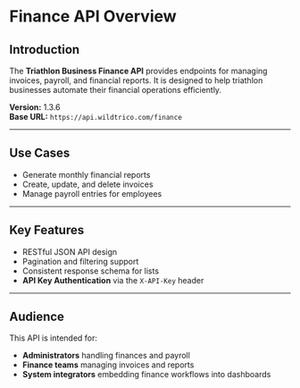 # Finance API Overview

## Introduction
The **Triathlon Business Finance API** provides endpoints for managing invoices, payroll, and financial reports. It is designed to help triathlon businesses automate their financial operations efficiently.

**Version:** 1.3.6  
**Base URL:** `https://api.wildtrico.com/finance`

---

## Use Cases
- Generate monthly financial reports
- Create, update, and delete invoices
- Manage payroll entries for employees

---

## Key Features
- RESTful JSON API design
- Pagination and filtering support
- Consistent response schema for lists
- **API Key Authentication** via the `X-API-Key` header

---

## Audience
This API is intended for:
- **Administrators** handling finances and payroll  
- **Finance teams** managing invoices and reports  
- **System integrators** embedding finance workflows into dashboards
